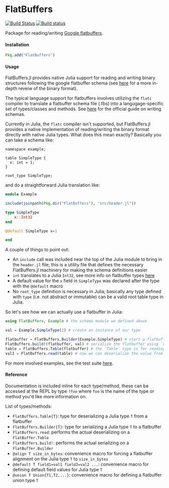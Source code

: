 # FlatBuffers

[![Build Status](https://travis-ci.org/dmbates/FlatBuffers.jl.svg?branch=master)](https://travis-ci.org/dmbates/FlatBuffers.jl)
[![Build status](https://ci.appveyor.com/api/projects/status/04pfv59gtvkjimox/branch/master?svg=true)](https://ci.appveyor.com/project/dmbates/flatbuffers-jl/branch/master)

Package for reading/writing [Google flatbuffers](https://google.github.io/flatbuffers/index.html#flatbuffers_overview).

#### Installation

```julia
Pkg.add("FlatBuffers")
```

#### Usage

FlatBuffers.jl provides native Julia support for reading and writing binary structures following the google flatbuffer schema (see [here](https://google.github.io/flatbuffers/flatbuffers_internals.html) for a more in-depth reveiw of the binary format).

The typical language support for flatbuffers involves utilizing the `flatc` compiler to translate a flatbuffer schema file (.fbs) into a langugage-specific set of types/classes and methods. See [here](https://google.github.io/flatbuffers/flatbuffers_guide_writing_schema.html) for the official guide on writing schemas.

Currently in Julia, the `flatc` compiler isn't supported, but FlatBuffers.jl provides a native implementation of reading/writing the binary format directly with native Julia types. What does this mean exactly? Basically you can take a schema like:

```
namespace example;

table SimpleType {
  x: int = 1;
}

root_type SimpleType;
```

and do a straightforward Julia translation like:

```julia
module Example

include(joinpath(Pkg.dir("FlatBuffers"), "src/header.jl"))

type SimpleType
    x::Int32
end

@default SimpleType x=1

end
```

A couple of things to point out:
* An `include` call was included near the top of the Julia module to bring in the `header.jl` file; this is a utility file that defines the necessary FlatBuffers.jl machinery for making the schema definitions easier
* `int` translates to a Julia `Int32`, see more info on flatbuffer types [here](https://google.github.io/flatbuffers/md__schemas.html)
* A default value for the `x` field in `SimpleType` was declared after the type with the `@default` macro
* No `root_type` definition is necessary in Julia; basically any type defined with `type` (i.e. not abstract or immutable) can be a valid root table type in Julia.

So let's see how we can actually use a flatbuffer in Julia:

```julia
using FlatBuffers, Example # the schema module we defined above

val = Example.SimpleType(2) # create an instance of our type

flatbuffer = FlatBuffers.Builder(Example.SimpleType) # start a flatbuffer shell for our SimpleType
FlatBuffers.build!(flatbuffer, val) # serialize the flatbuffer using `val`
table = FlatBuffers.Table(flatbuffer) # the `Table` type is for reading, we can read a flatbuffer that's been built
val2 = FlatBuffers.read(table) # now we can deserialize the value from our flatbuffer, `val2` == `val`
```

For more involved examples, see the test suite [here](https://github.com/dmbates/FlatBuffers.jl/tree/master/test).

#### Reference

Documentation is included inline for each type/method, these can be accessed at the REPL by type `?foo` where `foo` is the name of the type or method you'd like more information on.

List of types/methods:

* `FlatBuffers.Table{T}`: type for deserializing a Julia type `T` from a flatbuffer
* `FlatBuffers.Builder{T}`: type for serializing a Julia type `T` to a flatbuffer
* `FlatBuffers.read`: performs the actual deserializing on a `FlatBuffer.Table`
* `FlatBuffers.build!`: performs the actual serializing on a `FlatBuffer.Builder`
* `@align T size_in_bytes`: convenience macro for forcing a flatbuffer alignment on the Julia type `T` to `size_in_bytes`
* `@default T field1=val1 field2=val2 ...`: convenience macro for defining default field values for Julia type `T`
* `@union T Union{T1,T2,...}`: convenience macro for defining a flatbuffer union type `T`
